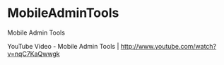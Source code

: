 MobileAdminTools
================

Mobile Admin Tools

YouTube Video - Mobile Admin Tools | http://www.youtube.com/watch?v=nqC7KaQwwgk
